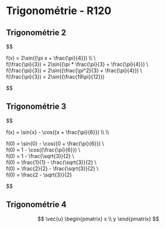 # Trigonométrie - R120

## Trigonométrie 2

$$

f(x) = 2\sin({\pi x + \frac{\pi}{4}}) \\\ \\\
f(\frac{\pi}{3}) = 2\sin({\pi * \frac{\pi}{3} + \frac{\pi}{4}}) \\\
f(\frac{\pi}{3}) = 2\sin({\frac{\pi^2}{3} + \frac{\pi}{4}}) \\\
f(\frac{\pi}{3}) = 2\sin({\frac{19\pi}{12}})

$$

## Trigonométrie 3

$$

f(x) = \sin{x} - \cos({x + \frac{\pi}{6}}) \\\ \\\

f(0) = \sin{0} - \cos({0 + \frac{\pi}{6}}) \\\
f(0) = 1 - \cos({\frac{\pi}{6}}) \\\
f(0) = 1 - \frac{\sqrt{3}}{2} \\\
f(0) = \frac{1}{1} - \frac{\sqrt{3}}{2} \\\
f(0) = \frac{2}{2} - \frac{\sqrt{3}}{2} \\\
f(0) = \frac{2 - \sqrt{3}}{2}

$$

## Trigonométrie 4

$$
\vec{u}
\begin{pmatrix}
  x \\
  y
\end{pmatrix}
$$
